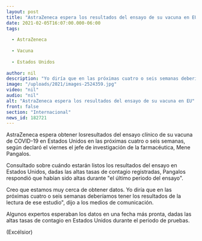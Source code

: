 ```yaml
---
layout: post
title: "AstraZeneca espera los resultados del ensayo de su vacuna en EU"
date: 2021-02-05T16:07:00.000-06:00
tags:
  
  - AstraZeneca
  
  - Vacuna
  
  - Estados Unidos
  
author: nil
description: "Yo diría que en las próximas cuatro o seis semanas deberíamos tener los resultados de la lectura de ese estudio, dijo el jefe de investigación de la farmacéutica"
image: "/uploads/2021/images-2524359.jpg"
video: "nil"
audio: "nil"
alt: "AstraZeneca espera los resultados del ensayo de su vacuna en EU"
front: false
section: "Internacional"
news_id: 182721
---
```


AstraZeneca espera obtener losresultados del ensayo clínico de su vacuna de COVID-19 en Estados Unidos en las próximas cuatro o seis semanas, según declaró el viernes el jefe de investigación de la farmacéutica, Mene Pangalos.

Consultado sobre cuándo estarán listos los resultados del ensayo en Estados Unidos, dadas las altas tasas de contagio registradas, Pangalos respondió que habían sido altas durante "el último periodo del ensayo".

Creo que estamos muy cerca de obtener datos. Yo diría que en las próximas cuatro o seis semanas deberíamos tener los resultados de la lectura de ese estudio", dijo a los medios de comunicación.

Algunos expertos esperaban los datos en una fecha más pronta, dadas las altas tasas de contagio en Estados Unidos durante el periodo de pruebas.

(Excélsior)